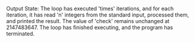 Output State: The loop has executed 'times' iterations, and for each iteration, it has read 'n' integers from the standard input, processed them, and printed the result. The value of 'check' remains unchanged at 2147483647. The loop has finished executing, and the program has terminated.
